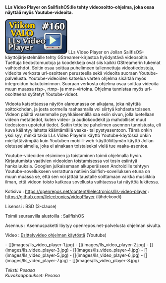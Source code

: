 <!--
Title: 4x04 LLs Video Player - Viikon VALO #160
Date: 2014/01/19
Pageimage: valo160-lls_video_player.png
Tags: SailfishOS,Video,Multimedia
-->

**LLs Video Player on SailfishOS:lle tehty videosoitto-ohjelma, joka
osaa näyttää myös Youtube-videoita.**

![](images/valo160-lls_video_player.png "fig:valo160-lls_video_player.png") LLs
Video Player on Jollan SailfisOS-käyttöjärjestelmälle tehty
GStreamer-kirjastoa hyödyntävä videosoitin. Tuettuja tiedostomuotoja ja
koodekkeja ovat siis kaikki GStreamerin tukemat vaihtoehdot. Soitin osaa
soittaa puhelimeen tallennettuja videotiedostoja, videoita verkosta
url-osoitteen perusteella sekä videoita suoraan Youtube-palvelusta.
Youtube-videoiden katselua varten ohjelma sisältää myös integroidun
hakutoiminnon. Suoraan verkosta ohjelma osaa soittaa videoita muun
muassa rtsp-, rtmp- ja mms-virtoina. Ohjelma tunnistaa myös
url-osoitteena syötetyt Youtube-videot.

Videota katsottaessa näytön alareunassa on aikajana, joka näyttää
soittokohdan, ja josta sormella raahaamalla voi siirtyä kohdasta
toiseen. Videon päältä vasemmalle pyyhkäisemällä saa esiin sivun, jolla
luetellaan videon metatiedot, kuten video- ja audiokoodekit ja
mahdolliset muut tiedostoon upotetut tiedot. Soitin tottelee puhelimen
asennon tunnistusta, eli kuva kääntyy laitetta kääntämällä vaaka- tai
pystyasentoon. Tämä onkin yksi syy, minkä takia LLs Video Playerin
käyttö Youtube-käytössä onkin miellyttävämpää kuin Youtuben
mobiili-web-käyttöliittymän käyttö Jollan oletusselaimella, joka ei
ainakaan toistaiseksi vielä tue vaaka-asentoa.

Youtube-videoiden etsiminen ja toistaminen toimii ohjelmalla hyvin.
Kirjautumista vaativien videoiden toistamisessa voi tosin esiintyä
hankaluuksia. Googlen julkaisemaan alkuperäiseen Androidille tehtyyn
Youtube-sovellukseen verrattuna natiivin Sailfish-sovelluksen etuna on
muun muassa se, että sen voi jättää taustalle soittamaan vaikka
musiikkia ilman, että videon toisto katkeaa sovellusta vaihtaessa tai
näyttöä lukitessa.

Kotisivu
:   <https://openrepos.net/content/llelectronics/lls-video-player>
:   <https://github.com/llelectronics/videoPlayer> (lähdekoodi)

Lisenssi
:   BSD (3-clause)

Toimii seuraavilla alustoilla
:   SailfishOS

Asennus
:   Asennuspaketti löytyy openrepos.net-palvelusta ohjelman sivulta.

Video
:   [Esittelyvideo ohjelman
    käytöstä](http://www.youtube.com/watch?v=9o4wltgCjTI) (Youtube)

<div class="psgallery" markdown="1">
-   [](images/lls_video_player-1.jpg)
-   [](images/lls_video_player-2.jpg)
-   [](images/lls_video_player-3.jpg)
-   [](images/lls_video_player-4.jpg)
-   [](images/lls_video_player-5.jpg)
-   [](images/lls_video_player-6.jpg)
-   [](images/lls_video_player-7.jpg)
-   [](images/lls_video_player-8.jpg)
</div>

*Teksti: Pesasa* <br />
*Kuvakaappaukset: Pesasa*

